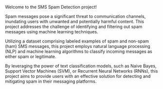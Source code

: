 Welcome to the SMS Spam Detection project!

Spam messages pose a significant threat to communication channels, inundating users with unwanted and potentially harmful content. This project addresses the challenge of identifying and filtering out spam messages using machine learning techniques.

Utilizing a dataset comprising labeled examples of spam and non-spam (ham) SMS messages, this project employs natural language processing (NLP) and machine learning algorithms to classify incoming messages as either spam or legitimate.

By leveraging the power of text classification models, such as Naive Bayes, Support Vector Machines (SVM), or Recurrent Neural Networks (RNNs), this project aims to provide users with an effective solution for detecting and mitigating spam in their messaging platforms.
